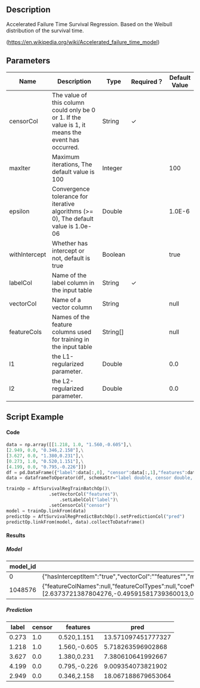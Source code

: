 ## Description
Accelerated Failure Time Survival Regression.
 Based on the Weibull distribution of the survival time.
 
 (https://en.wikipedia.org/wiki/Accelerated_failure_time_model)

## Parameters
| Name | Description | Type | Required？ | Default Value |
| --- | --- | --- | --- | --- |
| censorCol | The value of this column could only be 0 or 1. If the value is 1, it means the event has occurred. | String | ✓ |  |
| maxIter | Maximum iterations, The default value is 100 | Integer |  | 100 |
| epsilon | Convergence tolerance for iterative algorithms (>= 0), The default value is 1.0e-06 | Double |  | 1.0E-6 |
| withIntercept | Whether has intercept or not, default is true | Boolean |  | true |
| labelCol | Name of the label column in the input table | String | ✓ |  |
| vectorCol | Name of a vector column | String |  | null |
| featureCols | Names of the feature columns used for training in the input table | String[] |  | null |
| l1 | the L1-regularized parameter. | Double |  | 0.0 |
| l2 | the L2-regularized parameter. | Double |  | 0.0 |


## Script Example
#### Code
```python
data = np.array([[1.218, 1.0, "1.560,-0.605"],\
[2.949, 0.0, "0.346,2.158"],\
[3.627, 0.0, "1.380,0.231"],\
[0.273, 1.0, "0.520,1.151"],\
[4.199, 0.0, "0.795,-0.226"]])
df = pd.DataFrame({"label":data[:,0], "censor":data[:,1],"features":data[:,2]})
data = dataframeToOperator(df, schemaStr="label double, censor double, features string",op_type="batch")

trainOp = AftSurvivalRegTrainBatchOp()\
				.setVectorCol("features")\
					.setLabelCol("label")\
				.setCensorCol("censor")
model = trainOp.linkFrom(data)
predictOp = AftSurvivalRegPredictBatchOp().setPredictionCol("pred")
predictOp.linkFrom(model, data).collectToDataframe()
```

#### Results
##### Model

| model_id   | model_info | label_value |
| --- | --- | --- |
| 0          | {"hasInterceptItem":"true","vectorCol":"\"features\"","modelName":"\"AFTSurvivalRegTrainBatchOp\"","labelCol":null,"linearModelType":"\"AFT\"","vectorSize":"3"} | NULL        |
| 1048576    | {"featureColNames":null,"featureColTypes":null,"coefVector":{"data":[2.6373721387804276,-0.49591581739360013,0.19847648151323818,1.5469720551612485]},"coefVectors":null} | NULL        |

##### Prediction
| label      | censor     | features   | pred       |
| --- | --- | --- | --- |
| 0.273      | 1.0        | 0.520,1.151 | 13.571097451777327 |
| 1.218      | 1.0        | 1.560,-0.605 | 5.718263596902868 |
| 3.627      | 0.0        | 1.380,0.231 | 7.380610641992667 |
| 4.199      | 0.0        | 0.795,-0.226 | 9.009354073821902 |
| 2.949      | 0.0        | 0.346,2.158 | 18.067188679653064 |








